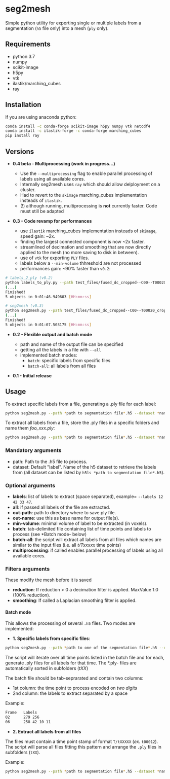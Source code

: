 # seg2mesh

Simple python utility for exporting single or multiple labels from a segmentation (`h5` file only) into a mesh (`ply` only).

## Requirements

- python 3.7
- numpy
- scikit-image
- h5py
- vtk
- ilastik/marching_cubes
- ray

## Installation

If you are using anaconda python:

```bash
conda install -c conda-forge scikit-image h5py numpy vtk netcdf4
conda install -c ilastik-forge -c conda-forge marching_cubes
pip install ray
```

## Versions

- **0.4 beta - Multiprocessing (work in progress...)**
  - Use the `--multiprocessing` flag to enable parallel processing of labels using all available cores.
  - Internally seg2mesh uses `ray` which should allow delployment on a cluster.
  - Had to revert to the `skimage` marching_cubes implementation insteads of `ilastik`.
  - (!) although running, multiprocessing is **not** currently faster. Code must still be adapted

- **0.3 - Code revamp for performances**
  - use `ilastik` marching_cubes implementation insteads of `skimage`, speed gain: ~2x.
  - finding the largest connected component is now ~2x faster.
  - streamlined of decimation and smoothing that are now directly applied to the mesh (no more saving to disk in between).
  - use of `vtk` for exporting `PLY` files.
  - labels below a `--min-volume` thhreshold are not processed
  - performances gain: ~90% faster than `v0.2`:

```bash
# labels_2_ply (v0.2)
python labels_to_ply.py --path test_files/fused_dc_cropped--C00--T00020_crop_x40-1630_y520-970_predictions.h5 --dataset "merged_50000" --labels 42 69 3 88 67 --simple-name "test" --reduction 0.9
(...)
Finished!
5 objects in 0:01:46.949603 [HH:mm:ss]
```

```bash
# seg2mesh (v0.3)
python seg2mesh.py --path test_files/fused_dc_cropped--C00--T00020_crop_x40-1630_y520-970_predictions.h5 --dataset "merged_50000" --labels 42 69 3 88 67 --out-name "test" --reduction 0.9
(...)
Finished!
5 objects in 0:01:07.503175 [HH:mm:ss]
```

- **0.2 - Flexible output and batch mode**
  - path and name of the output file can be specified
  - getting all the labels in a file with `--all`
  - implemented batch modes:
    - `batch`: specific labels from specific files
    - `batch-all`: all labels from all files

- **0.1 - Initial release**

## Usage

To extract specific labels from a file, generating a .ply file  for each label:

```bash
python seg2mesh.py --path *path to segmentation file*.h5 --dataset *name of dataset containing labels in h5 file- --labels 10 34 101
```

To extract all labels from a file, store the .ply files in a specific folders and name them _foo_xxx.ply_:

```bash
python seg2mesh.py --path *path to segmentation file*.h5 --dataset *name of dataset containing labels in h5 file- --all --out-path *path to output folder- --out-name "foo"
```

### Mandatory arguments

- path: Path to the .h5 file to process.
- dataset: Default "label". Name of the h5 dataset to retrieve the labels from (all dataset can be listed by `h5ls *path to segmentation file*.h5`).

### Optional arguments

- **labels**: list of labels to extract (space separated), example= `--labels 12 42 33 47`.
- **all**: if passed all labels of the file are extracted.
- **out-path**: path to directory where to save ply file.
- **out-name**: use this as base name for output file(s).
- **min-volume**: minimal volume of label to be extracted (in voxels).
- **batch**: tab-delimited file containing list of time points and labels to process (see *Batch mode- below)
- **batch-all**: the script will extract all labels from all files which names are similar to the input files (i.e. all _t/Txxxxx_ time points)
- **multiprocessing**: if called enables parallel processing of labels using all available cores.

### Filters arguments

These modify the mesh before it is saved

- **reduction**: If reduction > 0 a decimation filter is applied. MaxValue 1.0 (100% reduction).
- **smoothing**: If called a Laplacian smoothing filter is applied.

#### Batch mode

This allows the processing of several `.h5` files.
Two modes are implemented:

- **1. Specific labels from specific files**:

```bash
python seg2mesh.py --path *path to one of the segmentation file*.h5 --dataset *name of dataset containing labels in h5 file- --batch *path to tab delimited file with list of time points and labels*
```

The script will iterate over all time points listed in the batch file and for each, generate .ply files for all labels for that time. The  *.ply- files are automatically sorted in subfolders (*tXX*)

The batch file should be tab-seprarated and contain two columns:

- 1st column: the time point to process encoded on *two digits*
- 2nd column: the labels to extract separated by a space

Example:

```bash
Frame   Labels
02      279 256
06      258 42 10 11
```

- **2. Extract all labels from all files**

The files must contain a time point stamp of format `T/tXXXXX` (_ex._ `t00012`). The script will parse all files fitting this pattern and arrange the `.ply` files in subfolders (`tXX`).

Example:

```bash
python seg2mesh.py --path *path to segmentation file*.h5 --dataset *name of dataset containing labels in h5 file- --batch-all --out-path *path to output folder- --out-name "foo"
```
